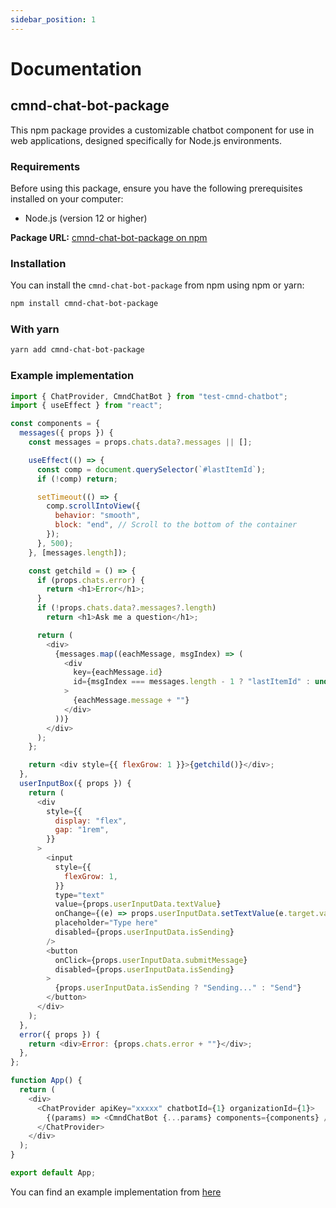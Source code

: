 ```yaml
---
sidebar_position: 1
---
```


# Documentation

## cmnd-chat-bot-package

This npm package provides a customizable chatbot component for use in web applications, designed specifically for Node.js environments.

### Requirements

Before using this package, ensure you have the following prerequisites installed on your computer:

- Node.js (version 12 or higher)

**Package URL:** [cmnd-chat-bot-package on npm](https://www.npmjs.com/package/cmnd-chat-bot-package)

### Installation

You can install the `cmnd-chat-bot-package` from npm using npm or yarn:

```bash
npm install cmnd-chat-bot-package
```

### With yarn

```bash
yarn add cmnd-chat-bot-package
```

### Example implementation

```javascript
import { ChatProvider, CmndChatBot } from "test-cmnd-chatbot";
import { useEffect } from "react";

const components = {
  messages({ props }) {
    const messages = props.chats.data?.messages || [];

    useEffect(() => {
      const comp = document.querySelector(`#lastItemId`);
      if (!comp) return;

      setTimeout(() => {
        comp.scrollIntoView({
          behavior: "smooth",
          block: "end", // Scroll to the bottom of the container
        });
      }, 500);
    }, [messages.length]);

    const getchild = () => {
      if (props.chats.error) {
        return <h1>Error</h1>;
      }
      if (!props.chats.data?.messages?.length)
        return <h1>Ask me a question</h1>;

      return (
        <div>
          {messages.map((eachMessage, msgIndex) => (
            <div
              key={eachMessage.id}
              id={msgIndex === messages.length - 1 ? "lastItemId" : undefined}
            >
              {eachMessage.message + ""}
            </div>
          ))}
        </div>
      );
    };

    return <div style={{ flexGrow: 1 }}>{getchild()}</div>;
  },
  userInputBox({ props }) {
    return (
      <div
        style={{
          display: "flex",
          gap: "1rem",
        }}
      >
        <input
          style={{
            flexGrow: 1,
          }}
          type="text"
          value={props.userInputData.textValue}
          onChange={(e) => props.userInputData.setTextValue(e.target.value)}
          placeholder="Type here"
          disabled={props.userInputData.isSending}
        />
        <button
          onClick={props.userInputData.submitMessage}
          disabled={props.userInputData.isSending}
        >
          {props.userInputData.isSending ? "Sending..." : "Send"}
        </button>
      </div>
    );
  },
  error({ props }) {
    return <div>Error: {props.chats.error + ""}</div>;
  },
};

function App() {
  return (
    <div>
      <ChatProvider apiKey="xxxxx" chatbotId={1} organizationId={1}>
        {(params) => <CmndChatBot {...params} components={components} />}
      </ChatProvider>
    </div>
  );
}

export default App;
```

You can find an example implementation from [here](https://www.npmjs.com/package/cmnd-chat-bot-package)
